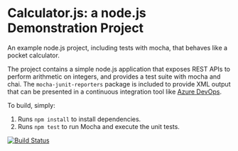 Calculator.js: a node.js Demonstration Project
==============================================
An example node.js project, including tests with mocha, that behaves like
a pocket calculator.

The project contains a simple node.js application that exposes REST APIs
to perform arithmetic on integers, and provides a test suite with mocha
and chai.  The `mocha-junit-reporters` package is included to provide XML
output that can be presented in a continuous integration tool like
[Azure DevOps](https://azure.com/devops).

To build, simply:

1. Runs `npm install` to install dependencies.
2. Runs `npm test` to run Mocha and execute the unit tests.

[![Build Status](https://dev.azure.com/FernandolucianoGomez/Integrate%20Your%20GitHub%20Projects%20With%20Azure%20Pipelines/_apis/build/status/fernandolgomez.calculator?branchName=master)](https://dev.azure.com/FernandolucianoGomez/Integrate%20Your%20GitHub%20Projects%20With%20Azure%20Pipelines/_build/latest?definitionId=8&branchName=master)

